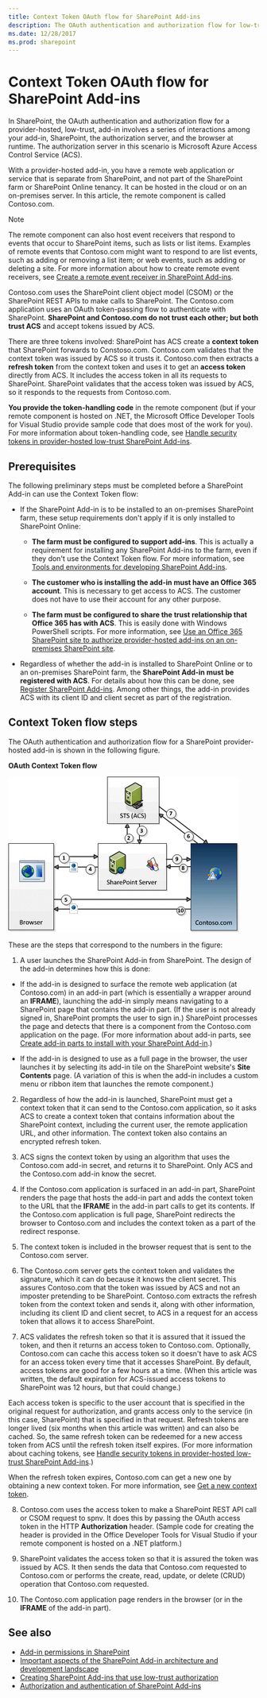 ```yaml
---
title: Context Token OAuth flow for SharePoint Add-ins
description: The OAuth authentication and authorization flow for low-trust, provider-hosted add-ins in SharePoint.
ms.date: 12/28/2017
ms.prod: sharepoint
---
```



# Context Token OAuth flow for SharePoint Add-ins

In SharePoint, the OAuth authentication and authorization flow for a provider-hosted, low-trust, add-in involves a series of interactions among your add-in, SharePoint, the authorization server, and the browser at runtime. The authorization server in this scenario is Microsoft Azure Access Control Service (ACS).

With a provider-hosted add-in, you have a remote web application or service that is separate from SharePoint, and not part of the SharePoint farm or SharePoint Online tenancy. It can be hosted in the cloud or on an on-premises server. In this article, the remote component is called Contoso.com.
 
> [!NOTE] 
> The remote component can also host event receivers that respond to events that occur to SharePoint items, such as lists or list items. Examples of remote events that Contoso.com might want to respond to are list events, such as adding or removing a list item; or web events, such as adding or deleting a site. For more information about how to create remote event receivers, see [Create a remote event receiver in SharePoint Add-ins](create-a-remote-event-receiver-in-sharepoint-add-ins.md).
 
Contoso.com uses the SharePoint client object model (CSOM) or the SharePoint REST APIs to make calls to SharePoint. The Contoso.com application uses an OAuth token-passing flow to authenticate with SharePoint. **SharePoint and Contoso.com do not trust each other; but both trust ACS** and accept tokens issued by ACS. 

There are three tokens involved: SharePoint has ACS create a **context token** that SharePoint forwards to Constoso.com. Contoso.com validates that the context token was issued by ACS so it trusts it. Contoso.com then extracts a **refresh token** from the context token and uses it to get an **access token** directly from ACS. It includes the access token in all its requests to SharePoint. SharePoint validates that the access token was issued by ACS, so it responds to the requests from Contoso.com.
 
**You provide the token-handling code** in the remote component (but if your remote component is hosted on .NET, the Microsoft Office Developer Tools for Visual Studio provide sample code that does most of the work for you). For more information about token-handling code, see [Handle security tokens in provider-hosted low-trust SharePoint Add-ins](handle-security-tokens-in-provider-hosted-low-trust-sharepoint-add-ins.md).
 

<a name="Prerequisites"> </a> 

## Prerequisites

The following preliminary steps must be completed before a SharePoint Add-in can use the Context Token flow: 

- If the SharePoint Add-in is to be installed to an on-premises SharePoint farm, these setup requirements don't apply if it is only installed to SharePoint Online:
    
  - **The farm must be configured to support add-ins**. This is actually a requirement for installing any SharePoint Add-ins to the farm, even if they don't use the Context Token flow. For more information, see [Tools and environments for developing SharePoint Add-ins](tools-and-environments-for-developing-sharepoint-add-ins.md).
  
  - **The customer who is installing the add-in must have an Office 365 account**. This is necessary to get access to ACS. The customer does not have to use their account for any other purpose.
  
  - **The farm must be configured to share the trust relationship that Office 365 has with ACS**. This is easily done with Windows PowerShell scripts. For more information, see [Use an Office 365 SharePoint site to authorize provider-hosted add-ins on an on-premises SharePoint site](use-an-office-365-sharepoint-site-to-authorize-provider-hosted-add-ins-on-an-on.md).

- Regardless of whether the add-in is installed to SharePoint Online or to an on-premises SharePoint farm, the **SharePoint Add-in must be registered with ACS**. For details about how this can be done, see [Register SharePoint Add-ins](register-sharepoint-add-ins.md). Among other things, the add-in provides ACS with its client ID and client secret as part of the registration.
    

<a name="OAuth_ProcessFlowSteps"> </a> 

## Context Token flow steps

The OAuth authentication and authorization flow for a SharePoint provider-hosted add-in is shown in the following figure.

**OAuth Context Token flow**

![OAuth authorization process flow](../images/833fcdcc-1755-438b-9ada-dce9646564c0.gif)
 
These are the steps that correspond to the numbers in the figure:

1. A user launches the SharePoint Add-in from SharePoint. The design of the add-in determines how this is done:
    
  - If the add-in is designed to surface the remote web application (at Contoso.com) in an add-in part (which is essentially a wrapper around an **IFRAME**), launching the add-in simply means navigating to a SharePoint page that contains the add-in part. (If the user is not already signed in, SharePoint prompts the user to sign in.) SharePoint processes the page and detects that there is a component from the Contoso.com application on the page. (For more information about add-in parts, see [Create add-in parts to install with your SharePoint Add-in](create-add-in-parts-to-install-with-your-sharepoint-add-in.md).)
  
  - If the add-in is designed to use as a full page in the browser, the user launches it by selecting its add-in tile on the SharePoint website's **Site Contents** page. (A variation of this is when the add-in includes a custom menu or ribbon item that launches the remote component.)
 
2. Regardless of how the add-in is launched, SharePoint must get a context token that it can send to the Contoso.com application, so it asks ACS to create a context token that contains information about the SharePoint context, including the current user, the remote application URL, and other information. The context token also contains an encrypted refresh token.

3. ACS signs the context token by using an algorithm that uses the Contoso.com add-in secret, and returns it to SharePoint. Only ACS and the Contoso.com add-in know the secret.

4. If the Contoso.com application is surfaced in an add-in part, SharePoint renders the page that hosts the add-in part and adds the context token to the URL that the **IFRAME** in the add-in part calls to get its contents. If the Contoso.com application is full page, SharePoint redirects the browser to Contoso.com and includes the context token as a part of the redirect response.    
 
5. The context token is included in the browser request that is sent to the Contoso.com server.
    
6. The Contoso.com server gets the context token and validates the signature, which it can do because it knows the client secret. This assures Contoso.com that the token was issued by ACS and not an imposter pretending to be SharePoint. Contoso.com extracts the refresh token from the context token and sends it, along with other information, including its client ID and client secret, to ACS in a request for an access token that allows it to access SharePoint.   
 
7. ACS validates the refresh token so that it is assured that it issued the token, and then it returns an access token to Contoso.com. Optionally, Contoso.com can cache this access token so it doesn't have to ask ACS for an access token every time that it accesses SharePoint. By default, access tokens are good for a few hours at a time. (When this article was written, the default expiration for ACS-issued access tokens to SharePoint was 12 hours, but that could change.) 

  Each access token is specific to the user account that is specified in the original request for authorization, and grants access only to the service (in this case, SharePoint) that is specified in that request. Refresh tokens are longer lived (six months when this article was written) and can also be cached. So, the same refresh token can be redeemed for a new access token from ACS until the refresh token itself expires. (For more information about caching tokens, see [Handle security tokens in provider-hosted low-trust SharePoint Add-ins](handle-security-tokens-in-provider-hosted-low-trust-sharepoint-add-ins.md).) 
  
  When the refresh token expires, Contoso.com can get a new one by obtaining a new context token. For more information, see [Get a new context token](handle-security-tokens-in-provider-hosted-low-trust-sharepoint-add-ins.md#GetNewContextToken).
    
8. Contoso.com uses the access token to make a SharePoint REST API call or CSOM request to spnv. It does this by passing the OAuth access token in the HTTP **Authorization** header. (Sample code for creating the header is provided in the Office Developer Tools for Visual Studio if your remote component is hosted on a .NET platform.)
    
9. SharePoint validates the access token so that it is assured the token was issued by ACS. It then sends the data that Contoso.com requested to Contoso.com or performs the create, read, update, or delete (CRUD) operation that Contoso.com requested.

10. The Contoso.com application page renders in the browser (or in the **IFRAME** of the add-in part).
    
 

## See also

- [Add-in permissions in SharePoint](add-in-permissions-in-sharepoint.md)
- [Important aspects of the SharePoint Add-in architecture and development landscape](important-aspects-of-the-sharepoint-add-in-architecture-and-development-landscap.md)
- [Creating SharePoint Add-ins that use low-trust authorization](creating-sharepoint-add-ins-that-use-low-trust-authorization.md)
- [Authorization and authentication of SharePoint Add-ins](authorization-and-authentication-of-sharepoint-add-ins.md)
